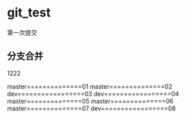# git_test


第一次提交

## 分支合并

1222





master==============01
master==============02
dev=================03
dev=================04
master==============05
master==============06
master==============07
dev=================08